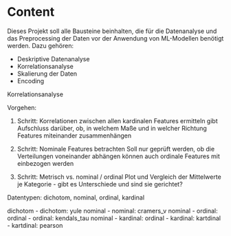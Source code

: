 # Content

Dieses Projekt soll alle Bausteine beinhalten, die für die Datenanalyse und das 
Preprocessing der Daten vor der Anwendung von ML-Modellen benötigt werden. Dazu 
gehören:
- Deskriptive Datenanalyse 
- Korrelationsanalyse
- Skalierung der Daten
- Encoding

Korrelationsanalyse

Vorgehen: 
1) Schritt: Korrelationen zwischen allen kardinalen Features ermitteln
gibt Aufschluss darüber, ob, in welchem Maße und in welcher 
   Richtung Features miteinander zusammenhängen

2) Schritt: Nominale Features betrachten
Soll nur geprüft werden, ob die Verteilungen voneinander abhängen 
   können auch ordinale Features mit einbezogen werden
   
3) Schritt: Metrisch vs. nominal / ordinal
Plot und Vergleich der Mittelwerte je Kategorie - gibt 
   es Unterschiede und sind sie gerichtet?

Datentypen: dichotom, nominal, ordinal, kardinal

dichotom - dichotom: yule
nominal - nominal: cramers_v
nominal - ordinal:
ordinal - ordinal: kendals_tau
nominal - kardinal:
ordinal - kardinal: 
kartdinal - kartdinal: pearson